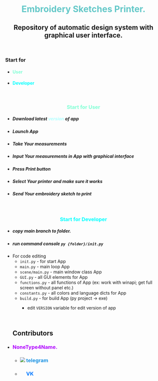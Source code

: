 <h1 align="center" style="color: rgb(100, 200, 200)">Embroidery Sketches Printer. </h1>
<h2 align="center">Repository of automatic design system with graphical user interface.</h2>
<br>
<h3>Start for</h3>
<ul>
    <li><h4><a href="#start-for-user"style="text-decoration: none; color: aquamarine">User</a></h1></li>
    <li><h4><a href="#start-for-developer" style="text-decoration: none; color: aqua;">Developer</a></h1></li>
</ul>
<br>
<h3 align="center" style="color: aquamarine">Start for User</h3>
<ul>
    <li><h5>Download latest <a href="https://github.com/NoneType4Name/EmbroiderySketchesPrinter/releases/latest/download/EmbroiderySketchesPrinter.exe" style="text-decoration: none; color: rgb(176, 255, 255);">version</a> of app</h5></li>
    <li><h5>Launch App</h5></li>
    <li><h5>Take Your measurements</h5></li>
    <li><h5>Input Your measurements in App with graphical interface</h5></li>
    <li><h5>Press Print button</h5></li>
    <li><h5>Select Your printer and make sure it works</h5></li>
    <li><h5>Send Your embroidery sketch to print</h5></li>
</ul>
<br>
<h3 align="center" style="color: aqua">Start for Developer</h3>
<ul>
    <li><h5>copy main branch to <i>folder.</i></h5></li>
    <li><h5>run command console <code>py {folder}/init.py</code></h5></li>
    <li>For code editing
        <ul>
            <li><code>init.py</code> - for start App</li>
            <li><code>main.py</code> - main loop App</li>
            <li><code>scene/main.py</code> - main window class App</li>
            <li><code>GUI.py</code> - all GUI elements for App</li>
            <li><code>functions.py</code> - all functions of App (ex: work with winapi; get full screen without panel etc.)</li>
            <li><code>constants.py</code> - all colors and language dicts for App</li>
            <li><code>build.py</code> - for build App (py project -> exe)</li>
            <ul>
                <li>edit <code>VERSION</code> variable for edit version of app</li>
            </ul>
        </ul>
    </li>
</ul>
<br>
<ul><h2>Contributors</h2>
    <li><h3 style="color: rgb(175, 0, 255)">NoneType4Name.</h3></li>
    <ul>
        <li><h3><img src="https://telegram.org/img/favicon-16x16.png" > <a href="t.me/NoneType4Name" style="text-decoration: none; color: rgb(28, 147, 227);">telegram</a></h3></li>
        <li><h3><img src="https://vk.com/images/icons/favicons/fav_logo.ico" width="16" height="16"> <a href="https://vk.com/id565307734" style="text-decoration: none; color: rgb(0, 119, 255);">VK</a></h3></li>
    </ul>
</ul>